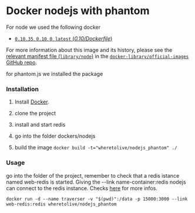 # Docker nodejs with phantom

For node we used the following docker
- [`0.10.35`, `0.10`, `0`, `latest` (*0.10/Dockerfile*)](https://github.com/joyent/docker-node/blob/21e69d768f26da8aade316a573673a2bf5bfeab7/0.10/Dockerfile)

For more information about this image and its history, please see the [relevant
manifest file
(`library/node`)](https://github.com/docker-library/official-images/blob/master/library/node)
in the [`docker-library/official-images` GitHub
repo](https://github.com/docker-library/official-images).

for phantom.js we installed the package


### Installation

1. Install [Docker](https://www.docker.com/).

2. clone the project

3. install and start redis

4. go into the folder dockers/nodejs

5. build the image `docker build -t="wheretolive/nodejs_phantom" ./`

### Usage

go into the folder of the project, remember to check that a redis istance named web-redis is started.
Giving the --link name-container:redis nodejs can connect to the redis instance.
Checks [here](http://stackoverflow.com/questions/28020852/fail-to-link-redis-container-to-node-js-container-in-docker)
for more infos.

    docker run -d --name traverser -v "$(pwd)":/data -p 15000:3000 --link web-redis:redis wheretolive/nodejs_phantom